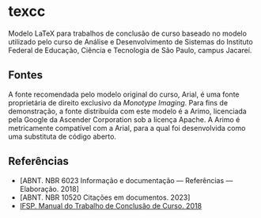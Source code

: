 # texcc

Modelo LaTeX para trabalhos de conclusão de curso baseado no modelo utilizado pelo curso de Análise e Desenvolvimento de Sistemas do Instituto Federal de Educação, Ciência e Tecnologia de São Paulo, campus Jacareí. 

## Fontes

A fonte recomendada pelo modelo original do curso, Arial, é uma fonte proprietária de direito exclusivo da _Monotype Imaging_. Para fins de demonstração, a fonte distribuída com este modelo é a Arimo, licenciada pela Google da Ascender Corporation sob a licença Apache. A Arimo é metricamente compatível com a Arial, para a qual foi desenvolvida como uma substituta de código aberto.

## Referências

- [ABNT. NBR 6023 Informação e documentação — Referências — Elaboração. 2018]
- [ABNT. NBR 10520 Citações em documentos. 2023]
- [IFSP. Manual do Trabalho de Conclusão de Curso. 2018](https://drive.google.com/file/d/1AJ1zaWOq5a0XykTANOBuwjwMDFgyVKbD/view)
